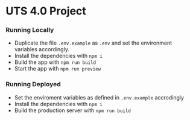 # UTS 4.0 Project

### Running Locally
- Duplicate the file `.env.example` as `.env` and set the environment variables accordingly.
- Install the dependencies with `npm i`
- Build the app with `npm run build`
- Start the app with `npm run preview`

### Running Deployed
- Set the enviroment variables as defined in `.env.example` accrodingly
- Install the dependencies with `npm i`
- Build the production server with `npm run build`